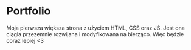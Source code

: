 # Portfolio
Moja pierwsza większa strona z użyciem HTML, CSS oraz JS. 
Jest ona ciągla przezemnie rozwijana i modyfikowana na bierząco. 
Więc będzie coraz lepiej <3
